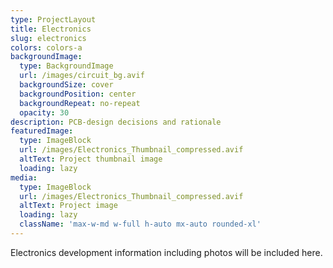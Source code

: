```yaml
---
type: ProjectLayout
title: Electronics
slug: electronics
colors: colors-a
backgroundImage:
  type: BackgroundImage
  url: /images/circuit_bg.avif
  backgroundSize: cover
  backgroundPosition: center
  backgroundRepeat: no-repeat
  opacity: 30
description: PCB-design decisions and rationale
featuredImage:
  type: ImageBlock
  url: /images/Electronics_Thumbnail_compressed.avif
  altText: Project thumbnail image
  loading: lazy
media:
  type: ImageBlock
  url: /images/Electronics_Thumbnail_compressed.avif
  altText: Project image
  loading: lazy
  className: 'max-w-md w-full h-auto mx-auto rounded-xl'
---
```


Electronics development information including photos will be included here.
